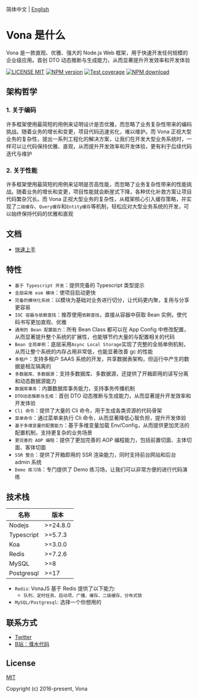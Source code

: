 简体中文 | [English](./README.md)

# Vona 是什么

Vona 是一款直观、优雅、强大的 Node.js Web 框架，用于快速开发任何规模的企业级应用。首创 DTO 动态推断与生成能力，从而显著提升开发效率和开发体验

[![LICENSE MIT][license-image]][license-url]
[![NPM version][npm-image]][npm-url]
[![Test coverage][cov-image]][cov-url]
[![NPM download][download-image]][download-url]

[license-image]: https://img.shields.io/badge/license-MIT-blue.svg
[license-url]: https://github.com/vonajs/vona/blob/master/LICENSE
[npm-image]: https://img.shields.io/npm/v/vona.svg?style=flat-square
[npm-url]: https://npmjs.com/package/vona
[cov-image]: https://img.shields.io/codecov/c/github/vonajs/vona.svg?style=flat-square
[cov-url]: https://app.codecov.io/github/vonajs/vona
[download-image]: https://img.shields.io/npm/dm/vona?color=orange&label=npm%20downloads
[download-url]: https://npmjs.com/package/vona

## 架构哲学

### 1. 关于编码

许多框架使用最简短的用例来证明设计是否优雅，而忽略了业务复杂性带来的编码挑战。随着业务的增长和变更，项目代码迅速劣化，难以维护。而 Vona 正视大型业务的复杂性，提出一系列工程化的解决方案，让我们在开发大型业务系统时，一样可以让代码保持优雅、直观，从而提升开发效率和开发体验，更有利于后续代码迭代与维护

### 2. 关于性能

许多框架使用最简短的用例来证明是否高性能，而忽略了业务复杂性带来的性能挑战。随着业务的增长和变更，项目性能就会断崖式下降，各种优化补救方案让项目代码繁杂冗长。而 Vona 正视大型业务的复杂性，从框架核心引入缓存策略，并实现了`二级缓存`、`Query缓存`和`Entity缓存`等机制，轻松应对大型业务系统的开发，可以始终保持代码的优雅和直观

## 文档

- [快速上手](https://vona.js.org/zh/guide/start/quick-start.html)

## 特性

* `基于 Typescript 开发`：提供完备的 Typescript 类型提示
* `全部采用 esm 模块`：使项目启动更快
* `完备的模块化系统`：以模块为基础对业务进行切分，让代码更内聚，复用与分享更容易
* `IOC 容器与依赖查找`：推荐使用`依赖查找`，直接从容器中获取 Bean 实例，使代码书写更加直观、优雅
* `通用的 Bean 配置能力`：所有 Bean Class 都可以在 App Config 中修改配置，从而显著提升整个系统的扩展性，也能够节约大量的与配置相关的代码
* `Bean 全局单例`：底层采用`Async Local Storage`实现了完整的全局单例机制，从而让整个系统的内存占用非常低，也能显著改善 gc 的性能
* `多租户`：支持多租户 SAAS 系统的开发，共享数据表架构，但运行中产生的数据是相互隔离的
* `多数据库、多数据源`：支持多数据库、多数据源，还提供了开箱即用的读写分离和动态数据源能力
* `数据库事务`：内置数据库事务能力，支持事务传播机制
* `DTO动态推断与生成`：首创 DTO 动态推断与生成能力，从而显著提升开发效率和开发体验
* `Cli 命令`：提供了大量的 Cli 命令，用于生成各类资源的代码骨架
* `菜单命令`：通过菜单来执行 Cli 命令，从而显著降低心智负担，提升开发体验
* `基于多维变量的配置能力`：基于多维变量加载 Env/Config，从而提供更加灵活的配置机制，支持更复杂的业务场景
* `更完善的 AOP 编程`：提供了更加完善的 AOP 编程能力，包括前置切面、主体切面、客体切面
* `SSR 整合`：提供了开箱即用的 SSR 渲染能力，同时支持前台网站和后台 admin 系统
* `Demo 练习场`：专门提供了 Demo 练习场，让我们可以非常方便的进行代码演练

## 技术栈

|名称|版本|
|--|--|
|Nodejs| >=24.8.0 |
|Typescript| >=5.7.3 |
|Koa|>=3.0.0|
|Redis|>=7.2.6|
|MySQL|>=8|
|Postgresql|>=17|

* `Redis`: VonaJS 基于 Redis 提供了以下能力: 
  - `队列、定时任务、启动项、广播、缓存、二级缓存、分布式锁`
* `MySQL/Postgresql`: 选择一个你想用的

## 联系方式

- [Twitter](https://x.com/zhennann2024)
- [B站：濮水代码](https://space.bilibili.com/454737998)

## License

[MIT](./LICENSE)

Copyright (c) 2016-present, Vona
